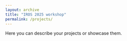 ```yaml
---
layout: archive
title: "IROS 2025 workshop"
permalink: /projects/
---
```

Here you can describe your projects or showcase them.
